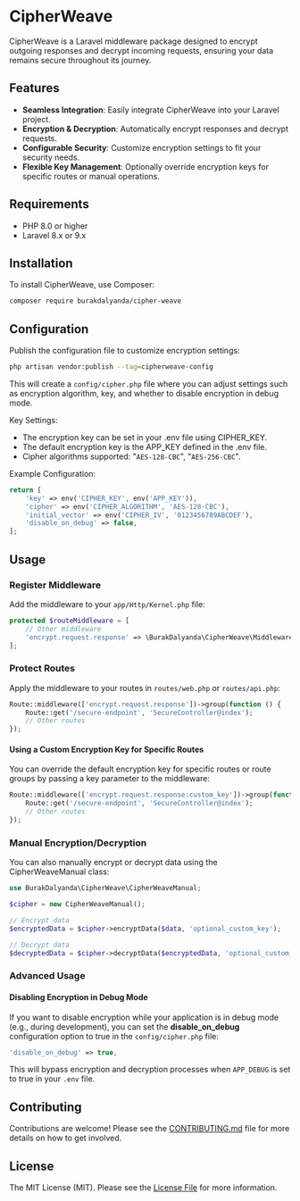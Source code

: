 # CipherWeave

CipherWeave is a Laravel middleware package designed to encrypt outgoing responses and decrypt incoming requests, ensuring your data remains secure throughout its journey.

## Features

- **Seamless Integration**: Easily integrate CipherWeave into your Laravel project.
- **Encryption & Decryption**: Automatically encrypt responses and decrypt requests.
- **Configurable Security**: Customize encryption settings to fit your security needs.
- **Flexible Key Management**: Optionally override encryption keys for specific routes or manual operations.

## Requirements

- PHP 8.0 or higher
- Laravel 8.x or 9.x

## Installation

To install CipherWeave, use Composer:

```bash
composer require burakdalyanda/cipher-weave
```

## Configuration

Publish the configuration file to customize encryption settings:

```bash
php artisan vendor:publish --tag=cipherweave-config
```

This will create a `config/cipher.php` file where you can adjust settings such as encryption algorithm, key, and whether to disable encryption in debug mode.

Key Settings:

* The encryption key can be set in your .env file using CIPHER_KEY.
* The default encryption key is the APP_KEY defined in the .env file.
* Cipher algorithms supported: "`AES-128-CBC`", "`AES-256-CBC`".

Example Configuration:

```php
return [
    'key' => env('CIPHER_KEY', env('APP_KEY')),
    'cipher' => env('CIPHER_ALGORITHM', 'AES-128-CBC'),
    'initial_vector' => env('CIPHER_IV', '0123456789ABCDEF'),
    'disable_on_debug' => false,
];
```


## Usage

### Register Middleware
Add the middleware to your `app/Http/Kernel.php` file:

```php
protected $routeMiddleware = [
    // Other middleware
    'encrypt.request.response' => \BurakDalyanda\CipherWeave\Middleware\EncryptRequestResponse::class,
];
```
### Protect Routes
Apply the middleware to your routes in `routes/web.php` or `routes/api.php`:

```php
Route::middleware(['encrypt.request.response'])->group(function () {
    Route::get('/secure-endpoint', 'SecureController@index');
    // Other routes
});
```

#### Using a Custom Encryption Key for Specific Routes

You can override the default encryption key for specific routes or route groups by passing a key parameter to the middleware:

```php
Route::middleware(['encrypt.request.response:custom_key'])->group(function () {
    Route::get('/secure-endpoint', 'SecureController@index');
    // Other routes
});
```

### Manual Encryption/Decryption

You can also manually encrypt or decrypt data using the CipherWeaveManual class:

```php
use BurakDalyanda\CipherWeave\CipherWeaveManual;

$cipher = new CipherWeaveManual();

// Encrypt data
$encryptedData = $cipher->encryptData($data, 'optional_custom_key');

// Decrypt data
$decryptedData = $cipher->decryptData($encryptedData, 'optional_custom_key');
```

### Advanced Usage

#### Disabling Encryption in Debug Mode

If you want to disable encryption while your application is in debug mode (e.g., during development), you can set the **disable_on_debug** configuration option to true in the `config/cipher.php` file:

```php
'disable_on_debug' => true,
```

This will bypass encryption and decryption processes when `APP_DEBUG` is set to true in your `.env` file.


## Contributing

Contributions are welcome! Please see the [CONTRIBUTING.md](CONTRIBUTING.md) file for more details on how to get involved.

## License

The MIT License (MIT). Please see the [License File](LICENSE) for more information.
